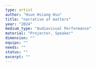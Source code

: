 ```yaml
---
type: artist
author: "Hsun Hsiang Hsu"
title: "narrative of matters"
year: "2024"
medium_type: "Audiovisual Performance"
material: "Projector, Speaker"
dimension: ""
equips: ""
needs: ""
status: ""
excerpt: ""
---
```


